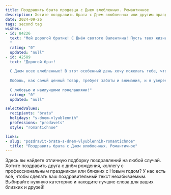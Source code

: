 ```yaml
---
title: Поздравить брата продавца с Днем влюбленных. Романтичное
description: Хотите поздравить брата с Днем влюбленных или другим праздником? Наш ИИ создаст незабываемое поздравление, а вы обязательно выделитесь среди других.  
date: 2024-09-26
tags: second tag
wishes:
- id: 84226
  text: "Мой дорогой братик! С Днём святого Валентина! Пусть твоя жизнь, как и твоя работа продавца, будет наполнена приятными встречами, улыбками и тёплыми чувствами.  Желаю тебе найти (или ещё крепче укрепить!) свою любовь – ту самую, которая будет дарить тебе счастье и вдохновение каждый день. Пусть ваша любовь будет яркой, как лучшие витрины, и сладкой, как самые вкусные конфеты!  Люблю тебя!
  "
  rating: "0"
  updated: "null"
- id: 42589
  text: "Дорогой брат!
  
  С Днем всех влюбленных! В этот особенный день хочу пожелать тебе, чтобы каждое мгновение, проведенное рядом с любимым человеком, наполнялось светом и счастьем. Пусть твоя работа продавцом приносит не только успех и радость, но и встречу с тем, кто станет твоей второй половинкой.
  
  Любовь, как самый ценный товар, требует заботы и внимания, и я уверен, что ты сможешь создать вокруг себя атмосферу тепла и уюта. Пусть каждый день будет ярким, полным романтики и теплых слов, а твое сердце никогда не знает холодов.
  
  С любовью и наилучшими пожеланиями!"
  rating: "0"
  updated: "null"

selectedValues:
  recipients: "brata"
  holidays: "s-dnem-vlyublennih"
  professions: "prodavets"
  style: "romantichnoe"

links:
- slug: "pozdravit-brata-s-dnem-vlyublennih-romantichnoe"
  title: "Поздравить брата с Днем влюбленных. Романтичное"
---
```


Здесь вы найдете отличную подборку поздравлений на любой случай.
Хотите поздравить друга с днём рождения, коллегу с профессиональным праздником или близких с Новым годом? У нас есть всё, чтобы сделать ваш поздравительный текст незабываемым. Выбирайте нужную категорию и находите лучшие слова для ваших близких и друзей!
